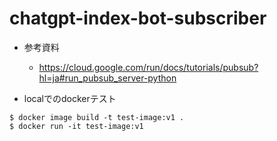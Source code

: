 chatgpt-index-bot-subscriber
====

- 参考資料
  - https://cloud.google.com/run/docs/tutorials/pubsub?hl=ja#run_pubsub_server-python

- localでのdockerテスト

```
$ docker image build -t test-image:v1 .
$ docker run -it test-image:v1
```
